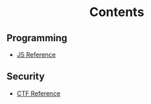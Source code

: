 <h1 align="center">Contents</h1>

## Programming
- [JS Reference](https://github.com/gcholette/cheatsheet/blob/main/docs/JS_Reference.md)

## Security
- [CTF Reference](https://github.com/gcholette/cheatsheet/blob/main/docs/CTF_Reference.md)
